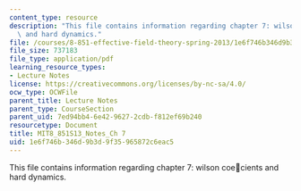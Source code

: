 ```yaml
---
content_type: resource
description: "This file contains information regarding chapter 7: wilson coe\x0Ecients\
  \ and hard dynamics."
file: /courses/8-851-effective-field-theory-spring-2013/1e6f746b346d9b3d9f35965872c6eac5_MIT8_851S13_CofficHardDyna.pdf
file_size: 737183
file_type: application/pdf
learning_resource_types:
- Lecture Notes
license: https://creativecommons.org/licenses/by-nc-sa/4.0/
ocw_type: OCWFile
parent_title: Lecture Notes
parent_type: CourseSection
parent_uid: 7ed94bb4-6e42-9627-2cdb-f812ef69b240
resourcetype: Document
title: MIT8_851S13_Notes_Ch 7
uid: 1e6f746b-346d-9b3d-9f35-965872c6eac5
---
```

This file contains information regarding chapter 7: wilson coecients and hard dynamics.